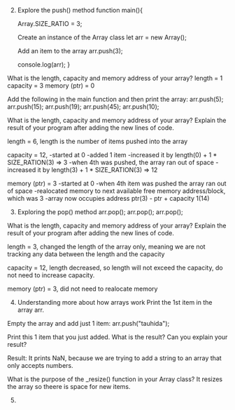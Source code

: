 2. Explore the push() method
function main(){

    Array.SIZE_RATIO = 3;

    Create an instance of the Array class
    let arr = new Array();

    Add an item to the array
    arr.push(3);

    console.log(arr);
}

What is the length, capacity and memory address of your array?
length = 1  capacity = 3  memory (ptr) = 0

Add the following in the main function and then print the array:
arr.push(5);
arr.push(15);
arr.push(19);
arr.push(45);
arr.push(10);

What is the length, capacity and memory address of your array? 
Explain the result of your program after adding the new lines of code.

length = 6, length is the number of items pushed into the array

capacity = 12, 
    -started at 0 
    -added 1 item
    -increased it by length(0) + 1 * SIZE_RATION(3) => 3
    -when 4th was pushed, the array ran out of space
    -increased it by length(3) + 1 * SIZE_RATION(3) => 12

memory (ptr) = 3
    -started at 0
    -when 4th item was pushed the array ran out of space
    -realocated memory to next available free memory address/block, which was 3
    -array now occupies address ptr(3) - ptr + capacity 1(14)


3. Exploring the pop() method
  arr.pop();
  arr.pop();
  arr.pop();

What is the length, capacity and memory address of your array? Explain the result of your program after adding the new lines of code.

length = 3, changed the length of the array only, meaning we are not tracking any data between the length and the capacity

capacity = 12, length decreased, so length will not exceed the capacity, do not need to increase capacity.

memory (ptr) = 3, did not need to realocate memory

4. Understanding more about how arrays work
Print the 1st item in the array arr.

Empty the array and add just 1 item: arr.push("tauhida");

Print this 1 item that you just added. What is the result? Can you explain your result?

Result: It prints NaN, because we are trying to add a string to an array that only accepts numbers.

What is the purpose of the _resize() function in your Array class?
It resizes the array so theere is space for new items.

5. 